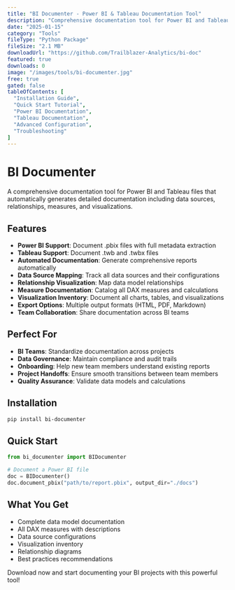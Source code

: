 ```yaml
---
title: "BI Documenter - Power BI & Tableau Documentation Tool"
description: "Comprehensive documentation tool for Power BI and Tableau files. Automatically generates detailed documentation including data sources, relationships, measures, and visualizations. Perfect for BI teams and data governance."
date: "2025-01-15"
category: "Tools"
fileType: "Python Package"
fileSize: "2.1 MB"
downloadUrl: "https://github.com/Trailblazer-Analytics/bi-doc"
featured: true
downloads: 0
image: "/images/tools/bi-documenter.jpg"
free: true
gated: false
tableOfContents: [
  "Installation Guide",
  "Quick Start Tutorial", 
  "Power BI Documentation",
  "Tableau Documentation",
  "Advanced Configuration",
  "Troubleshooting"
]
---
```


# BI Documenter

A comprehensive documentation tool for Power BI and Tableau files that automatically generates detailed documentation including data sources, relationships, measures, and visualizations.

## Features

- **Power BI Support**: Document .pbix files with full metadata extraction
- **Tableau Support**: Document .twb and .twbx files
- **Automated Documentation**: Generate comprehensive reports automatically
- **Data Source Mapping**: Track all data sources and their configurations
- **Relationship Visualization**: Map data model relationships
- **Measure Documentation**: Catalog all DAX measures and calculations
- **Visualization Inventory**: Document all charts, tables, and visualizations
- **Export Options**: Multiple output formats (HTML, PDF, Markdown)
- **Team Collaboration**: Share documentation across BI teams

## Perfect For

- **BI Teams**: Standardize documentation across projects
- **Data Governance**: Maintain compliance and audit trails  
- **Onboarding**: Help new team members understand existing reports
- **Project Handoffs**: Ensure smooth transitions between team members
- **Quality Assurance**: Validate data models and calculations

## Installation

```bash
pip install bi-documenter
```

## Quick Start

```python
from bi_documenter import BIDocumenter

# Document a Power BI file
doc = BIDocumenter()
doc.document_pbix("path/to/report.pbix", output_dir="./docs")
```

## What You Get

- Complete data model documentation
- All DAX measures with descriptions
- Data source configurations
- Visualization inventory
- Relationship diagrams
- Best practices recommendations

Download now and start documenting your BI projects with this powerful tool!
